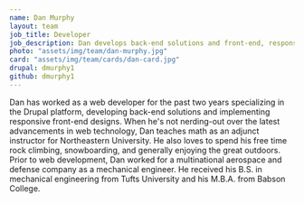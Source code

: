 ```yaml
---
name: Dan Murphy
layout: team
job_title: Developer
job_description: Dan develops back-end solutions and front-end, responsive designs for Savas clients.
photo: "assets/img/team/dan-murphy.jpg"
card: "assets/img/team/cards/dan-card.jpg"
drupal: dmurphy1
github: dmurphy1
---
```


Dan has worked as a web developer for the past two years specializing in the Drupal platform, developing back-end solutions and implementing responsive front-end designs. When he's not nerding-out over the latest advancements in web technology, Dan teaches math as an adjunct instructor for Northeastern University. He also loves to spend his free time rock climbing, snowboarding, and generally enjoying the great outdoors. Prior to web development, Dan worked for a multinational aerospace and defense company as a mechanical engineer. He received his B.S. in mechanical engineering from Tufts University and his M.B.A. from Babson College.

